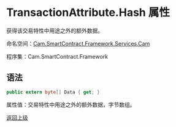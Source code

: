 # TransactionAttribute.Hash 属性

获得该交易特性中用途之外的额外数据。

命名空间：[Cam.SmartContract.Framework.Services.Cam](../../Cam.md)

程序集：Cam.SmartContract.Framework

## 语法

```c#
public extern byte[] Data { get; }
```

属性值：交易特性中用途之外的额外数据，字节数组。



[返回上级](../TransactionAttribute.md)